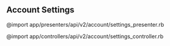## Account Settings

@import app/presenters/api/v2/account/settings_presenter.rb

@import app/controllers/api/v2/account/settings_controller.rb
